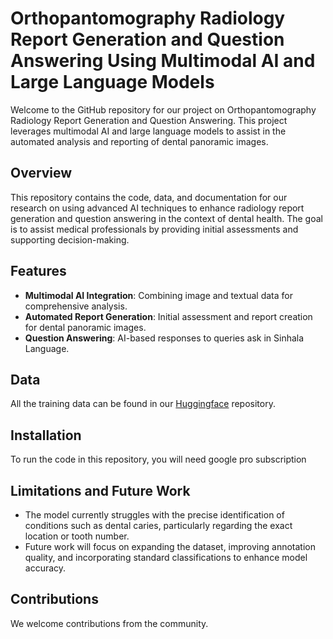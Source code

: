 # Orthopantomography Radiology Report Generation and Question Answering Using Multimodal AI and Large Language Models

Welcome to the GitHub repository for our project on Orthopantomography Radiology Report Generation and Question Answering. This project leverages multimodal AI and large language models to assist in the automated analysis and reporting of dental panoramic images.

## Overview

This repository contains the code, data, and documentation for our research on using advanced AI techniques to enhance radiology report generation and question answering in the context of dental health. The goal is to assist medical professionals by providing initial assessments and supporting decision-making.

## Features

- **Multimodal AI Integration**: Combining image and textual data for comprehensive analysis.
- **Automated Report Generation**: Initial assessment and report creation for dental panoramic images.
- **Question Answering**: AI-based responses to queries ask in Sinhala Language.

## Data

All the training data can be found in our [Huggingface](https://huggingface.co/LexiconShiftInnovations) repository.

## Installation

To run the code in this repository, you will need google pro subscription


## Limitations and Future Work

- The model currently struggles with the precise identification of conditions such as dental caries, particularly regarding the exact location or tooth number.
- Future work will focus on expanding the dataset, improving annotation quality, and incorporating standard classifications to enhance model accuracy.

## Contributions

We welcome contributions from the community. 
